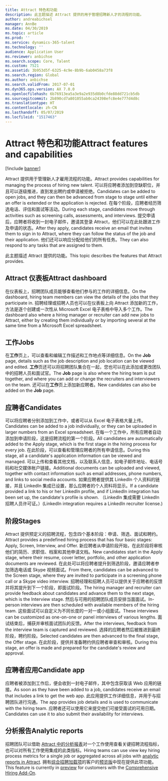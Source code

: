```yaml
---
title: Attract 特色和功能
description: 此主题描述 Attract 提供的用于管理招聘新人才的流程的功能。
author: andreabichsel
manager: AnnBe
ms.date: 04/30/2019
ms.topic: article
ms.prod: ''
ms.service: dynamics-365-talent
ms.technology: ''
audience: Application User
ms.reviewer: anbichse
ms.search.scope: Core, Talent
ms.custom: 7521
ms.assetid: 3b953d5f-6325-4c9e-8b9b-6ab0458a73f8
ms.search.region: Global
ms.author: anbichse
ms.search.validFrom: 2017-07-01
ms.dyn365.ops.version: AX 7.0.0
ms.openlocfilehash: 6b76913ea5a3e9a2e935d8b0cfde88dd721cb5db
ms.sourcegitcommit: 2b890cd7a801055ab0ca24398efc8e4e777d4d8c
ms.translationtype: HT
ms.contentlocale: zh-CN
ms.lasthandoff: 05/07/2019
ms.locfileid: "1517463"
---
```

# <a name="attract-features-and-capabilities"></a><span data-ttu-id="4cd7c-103">Attract 特色和功能</span><span class="sxs-lookup"><span data-stu-id="4cd7c-103">Attract features and capabilities</span></span>

[!include [banner](includes/banner.md)]

<span data-ttu-id="4cd7c-104">Attract 提供用于管理新人才雇用流程的功能。</span><span class="sxs-lookup"><span data-stu-id="4cd7c-104">Attract provides capabilities for managing the process of hiring new talent.</span></span> <span data-ttu-id="4cd7c-105">可以将应聘者添加到空缺职位，并且可以逐级推进，直到发出聘约或申请被拒绝。</span><span class="sxs-lookup"><span data-stu-id="4cd7c-105">Candidates can be added to open jobs, and they can then be advanced from stage to stage until either an offer is extended or the application is rejected.</span></span> <span data-ttu-id="4cd7c-106">在每个阶段，应聘者经历筛选电话、评估和面试等活动。</span><span class="sxs-lookup"><span data-stu-id="4cd7c-106">During each stage, candidates move through activities such as screening calls, assessments, and interviews.</span></span> <span data-ttu-id="4cd7c-107">提交申请后，应聘者将收到一封电子邮件，邀请其登录 Attract，他们可以在此处跟进工作及申请的状态。</span><span class="sxs-lookup"><span data-stu-id="4cd7c-107">After they apply, candidates receive an email that invites them to sign in to Attract, where they can follow the status of the job and their application.</span></span> <span data-ttu-id="4cd7c-108">他们还可以响应分配给他们的所有任务。</span><span class="sxs-lookup"><span data-stu-id="4cd7c-108">They can also respond to any tasks that are assigned to them.</span></span>

<span data-ttu-id="4cd7c-109">此主题描述 Attract 提供的功能。</span><span class="sxs-lookup"><span data-stu-id="4cd7c-109">This topic describes the features that Attract provides.</span></span>

## <a name="attract-dashboard"></a><span data-ttu-id="4cd7c-110">Attract 仪表板</span><span class="sxs-lookup"><span data-stu-id="4cd7c-110">Attract dashboard</span></span>
<span data-ttu-id="4cd7c-111">在仪表板上，招聘团队成员能够查看他们参与的工作的详细信息。</span><span class="sxs-lookup"><span data-stu-id="4cd7c-111">On the dashboard, hiring team members can view the details of the jobs that they participate in.</span></span> <span data-ttu-id="4cd7c-112">招聘经理或招聘人员也可以在仪表板上向 Attract 添加新的工作，方法是逐个创建或一次性从 Microsoft Excel 电子表格中导入多个工作。</span><span class="sxs-lookup"><span data-stu-id="4cd7c-112">The dashboard also where a hiring manager or recruiter can add new jobs to Attract, either by creating them individually or by importing several at the same time from a Microsoft Excel spreadsheet.</span></span>

## <a name="jobs"></a><span data-ttu-id="4cd7c-113">工作</span><span class="sxs-lookup"><span data-stu-id="4cd7c-113">Jobs</span></span>
<span data-ttu-id="4cd7c-114">在**工作**页上，可以查看和编辑工作描述和工作地点等详细信息。</span><span class="sxs-lookup"><span data-stu-id="4cd7c-114">On the **Job** page, details such as the job description and job location can be viewed and edited.</span></span> <span data-ttu-id="4cd7c-115">**工作**页还可以将招聘团队集合在一起，您也可以在此添加或更改团队中的招聘人员和面试官。</span><span class="sxs-lookup"><span data-stu-id="4cd7c-115">The **Job** page is also where the hiring team is put together, and where you can add or change the recruiters and interviewers on the team.</span></span> <span data-ttu-id="4cd7c-116">还可以在**工作**页上添加新应聘者。</span><span class="sxs-lookup"><span data-stu-id="4cd7c-116">New candidates can also be added on the **Job** page.</span></span>

## <a name="candidates"></a><span data-ttu-id="4cd7c-117">应聘者</span><span class="sxs-lookup"><span data-stu-id="4cd7c-117">Candidates</span></span>
<span data-ttu-id="4cd7c-118">可以将应聘者分别添加到工作中，或者可以从 Excel 电子表格大量上传。</span><span class="sxs-lookup"><span data-stu-id="4cd7c-118">Candidates can be added to a job individually, or they can be uploaded in larger numbers from an Excel spreadsheet.</span></span> <span data-ttu-id="4cd7c-119">在每一个工作中，所有应聘者自动添加到申请阶段，这是招聘流程的第一个阶段。</span><span class="sxs-lookup"><span data-stu-id="4cd7c-119">All candidates are automatically added to the Apply stage, which is the first stage in the hiring process for every job.</span></span> <span data-ttu-id="4cd7c-120">在此阶段，可以查看和管理应聘者的所有申请信息。</span><span class="sxs-lookup"><span data-stu-id="4cd7c-120">During this stage, all a candidate's application information can be viewed and managed.</span></span> <span data-ttu-id="4cd7c-121">可以上传和查看其他文档，以及联系人信息，如电子邮件地址、电话号码和社交媒体帐户链接。</span><span class="sxs-lookup"><span data-stu-id="4cd7c-121">Additional documents can be uploaded and viewed, together with contact information such as email addresses, phone numbers, and links to social media accounts.</span></span> <span data-ttu-id="4cd7c-122">如果应聘者提供其 LinkedIn 个人资料的链接，并且 LinkedIn 集成已设置，那么应聘者的个人资料将显示。</span><span class="sxs-lookup"><span data-stu-id="4cd7c-122">If a candidate provided a link to his or her LinkedIn profile, and if LinkedIn integration has been set up, the candidate's profile is shown.</span></span> <span data-ttu-id="4cd7c-123">（LinkedIn 集成需要 LinkedIn 招聘人员许可证。）</span><span class="sxs-lookup"><span data-stu-id="4cd7c-123">(LinkedIn integration requires a LinkedIn recruiter license.)</span></span>

## <a name="stages"></a><span data-ttu-id="4cd7c-124">阶段</span><span class="sxs-lookup"><span data-stu-id="4cd7c-124">Stages</span></span>
<span data-ttu-id="4cd7c-125">Attract 提供预定义的招聘流程，包含四个基本阶段：申请、筛选、面试和聘约。</span><span class="sxs-lookup"><span data-stu-id="4cd7c-125">Attract provides a predefined hiring process that has four basic stages: Apply, Screen, Interview, and Offer.</span></span> <span data-ttu-id="4cd7c-126">新应聘者从申请阶段开始，在此阶段将审核他们的简历、求职信、档案和其他申请文档。</span><span class="sxs-lookup"><span data-stu-id="4cd7c-126">New candidates start in the Apply stage, where their resume, cover letter, portfolio, and other application documents are reviewed.</span></span> <span data-ttu-id="4cd7c-127">在此处可以将应聘者提升到筛选阶段，邀请应聘者参加筛选电话或 Skype 视频面试。</span><span class="sxs-lookup"><span data-stu-id="4cd7c-127">From there, candidates can be advanced to the Screen stage, where they are invited to participate in a screening phone call or a Skype video interview.</span></span> <span data-ttu-id="4cd7c-128">招聘经理和招聘人员可以提供关于应聘者的反馈并将其提升到下一个阶段，即面试阶段。</span><span class="sxs-lookup"><span data-stu-id="4cd7c-128">The hiring manager and recruiter can provide feedback about candidates and advance them to the next stage, which is the Interview stage.</span></span> <span data-ttu-id="4cd7c-129">然后与可用的招聘团队成员安排当面面试。</span><span class="sxs-lookup"><span data-stu-id="4cd7c-129">In-person interviews are then scheduled with available members of the hiring team.</span></span> <span data-ttu-id="4cd7c-130">这些面试可以自定义为不同长度的一对一或小组面试。</span><span class="sxs-lookup"><span data-stu-id="4cd7c-130">These interviews can be customized as one-on-one or panel interviews of various lengths.</span></span> <span data-ttu-id="4cd7c-131">面试结束后，捕获并审核面试团队的反馈。</span><span class="sxs-lookup"><span data-stu-id="4cd7c-131">After the interviews, feedback from the interview team is captured and reviewed.</span></span> <span data-ttu-id="4cd7c-132">选择的应聘者然后被推进到最终阶段，聘约阶段。</span><span class="sxs-lookup"><span data-stu-id="4cd7c-132">Selected candidates are then advanced to the final stage, the Offer stage.</span></span> <span data-ttu-id="4cd7c-133">在此阶段，提供并准备聘约供应聘者审查和审核。</span><span class="sxs-lookup"><span data-stu-id="4cd7c-133">During this stage, an offer is made and prepared for the candidate's review and approval.</span></span>

## <a name="candidate-app"></a><span data-ttu-id="4cd7c-134">应聘者应用</span><span class="sxs-lookup"><span data-stu-id="4cd7c-134">Candidate app</span></span>
<span data-ttu-id="4cd7c-135">应聘者被添加到工作后，便会收到一封电子邮件，其中包含获取该 Web 应用的链接。</span><span class="sxs-lookup"><span data-stu-id="4cd7c-135">As soon as they have been added to a job, candidates receive an email that includes a link to get the web app.</span></span> <span data-ttu-id="4cd7c-136">此应用提供工作详细信息，并用于与招聘团队进行沟通。</span><span class="sxs-lookup"><span data-stu-id="4cd7c-136">The app provides job details and is used to communicate with the hiring team.</span></span> <span data-ttu-id="4cd7c-137">应聘者还可以使用它来提交他们可接受面试的可用日期。</span><span class="sxs-lookup"><span data-stu-id="4cd7c-137">Candidates can use it to also submit their availability for interviews.</span></span>

## <a name="analytic-reports"></a><span data-ttu-id="4cd7c-138">分析报告</span><span class="sxs-lookup"><span data-stu-id="4cd7c-138">Analytic reports</span></span>
<span data-ttu-id="4cd7c-139">招聘团队可以借助 [Attract 中的分析报表](analytic-reports.md)对一个工作使用查看关键招聘流程指标，也可以对所有工作使用集成的此类指标。</span><span class="sxs-lookup"><span data-stu-id="4cd7c-139">Hiring teams can use view key hiring process metrics for a single job or aggregated across all jobs with [analytic reports in Attract](analytic-reports.md).</span></span> <span data-ttu-id="4cd7c-140">拥有[综合招聘加载项](attract-comprehensive-hiring.md)的客户的[预览版](access-preview-feature.md)中现在提供此项功能。</span><span class="sxs-lookup"><span data-stu-id="4cd7c-140">This feature is currently in [preview](access-preview-feature.md) for customers with the [Comprehensive Hiring Add-On](attract-comprehensive-hiring.md).</span></span>
